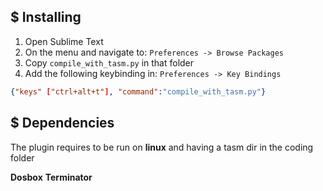 ## $ Installing

1. Open Sublime Text
2. On the menu and navigate to: `Preferences -> Browse Packages`
3. Copy `compile_with_tasm.py` in that folder
4. Add the following keybinding in: `Preferences -> Key Bindings`

```json
{"keys" ["ctrl+alt+t"], "command":"compile_with_tasm.py"}
```
## $ Dependencies

The plugin requires to be run on **linux** and having a tasm dir in the coding folder

**Dosbox**
**Terminator**

